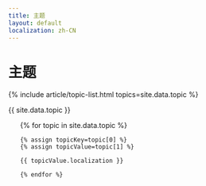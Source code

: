 ```yaml
---
title: 主题
layout: default
localization: zh-CN
---
```


# 主题

{% include article/topic-list.html 
  topics=site.data.topic
%}

{{ site.data.topic }}

<ul class="article-list-page-ul">
    {% for topic in site.data.topic %}

    {% assign topicKey=topic[0] %}
    {% assign topicValue=topic[1] %}

    {{ topicValue.localization }}

    {% endfor %}
</ul>
